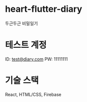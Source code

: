 # heart-flutter-diary

두근두근 비밀일기

# 테스트 계정

ID: test@diary.com
PW: 11111111

# 기술 스택

React, HTML/CSS, Firebase
